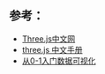 ## 参考：
  - [Three.js中文网](http://www.webgl3d.cn/pages/2e5d69/)
  - [three.js 中文手册](https://threejs.org/docs/#api/zh/geometries/SphereGeometry)
  - [ 从0-1入门数据可视化](https://wzf1997.github.io/learn-visualization/blog/canvas/2d-aoyun.html)